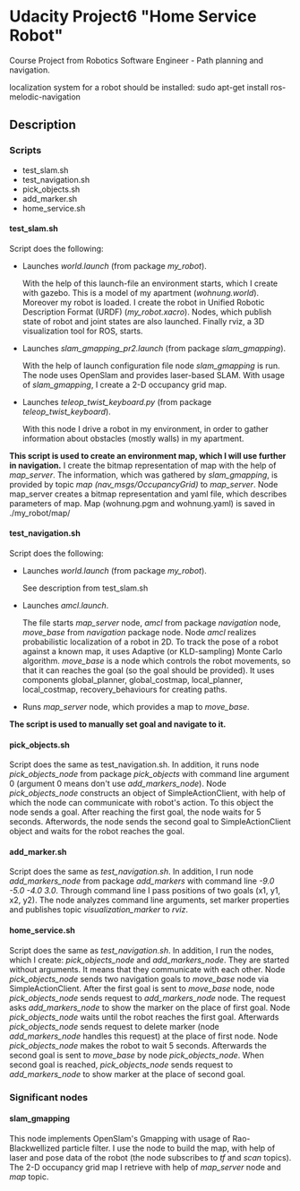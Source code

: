 # Udacity Project6 "Home Service Robot"

Course Project from Robotics Software Engineer - Path planning and navigation.

localization system for a robot should be installed:
sudo apt-get install ros-melodic-navigation

## Description
### Scripts
- test_slam.sh
- test_navigation.sh
- pick_objects.sh
- add_marker.sh
- home_service.sh

#### <a name="test_slam"></a>test_slam.sh
Script does the following:

- Launches _world.launch_ (from package _my_robot_). <p>With the help of this launch-file an environment starts, which I create with gazebo. This is a model of my apartment (_wohnung.world_). Moreover my robot is loaded. I create the robot in  Unified Robotic Description Format (URDF) (_my_robot.xacro_). Nodes, which publish state of robot and joint states are also launched. Finally rviz, a 3D visualization tool for ROS, starts.</p>
- Launches _slam_gmapping_pr2.launch_ (from package _slam_gmapping_). <p> With the help of launch configuration file node _slam_gmapping_ is run. The node uses OpenSlam and provides laser-based SLAM. With usage of _slam_gmapping_, I  create a 2-D occupancy grid map. </p>
- Launches _teleop_twist_keyboard.py_ (from package  _teleop_twist_keyboard_). <p> With this node I drive a robot in my environment, in order to gather information about obstacles (mostly walls) in my apartment. </p>

**This script is used to create an environment map, which I will use further in navigation.**  I create the bitmap representation of map with the help of _map_server_.
The information, which was gathered by _slam_gmapping_, is provided by topic _map (nav_msgs/OccupancyGrid)_ to _map_server_. Node map_server creates a bitmap representation and yaml file, which describes parameters of map.
Map (wohnung.pgm and wohnung.yaml) is saved in ./my_robot/map/

#### test_navigation.sh
Script does the following:

- Launches _world.launch_ (from package _my_robot_). <p>See description from test_slam.sh</p>
- Launches _amcl.launch_. <p>The file starts _map_server_ node, _amcl_ from package _navigation_  node, _move_base_ from _navigation_ package node. Node _amcl_ realizes probabilistic localization of a robot in 2D. To track the pose of a robot against a known map, it uses Adaptive (or KLD-sampling) Monte Carlo algorithm. _move_base_ is a node which controls the robot movements, so that it can reaches the goal (so the goal should be provided). It uses components global_planner, global_costmap, local_planner, local_costmap, recovery_behaviours for creating paths.</p>
- Runs _map_server_ node, which provides a map to _move_base_.

**The script is used to manually set goal and navigate to it.**

#### pick_objects.sh
Script does the same as test_navigation.sh. In addition, it runs node _pick_objects_node_ from package _pick_objects_ with command line argument 0 (argument 0 means don't use _add_markers_node_). 
Node _pick_objects_node_ constructs an object of SimpleActionClient, with help of which the node can communicate with robot's action. To this object the node sends a goal. After reaching the first goal, the node waits for 5 seconds. Afterwords, the node sends the second goal to SimpleActionClient object and waits for the robot reaches the goal.

#### add_marker.sh
Script does the same as _test_navigation.sh_. In addition, I  run node _add_markers_node_ from package _add_markers_ with command line _-9.0 -5.0 -4.0 3.0_. Through command line I pass positions of two goals (x1, y1, x2, y2). The node analyzes command line arguments, set marker properties and publishes topic _visualization_marker_  to _rviz_.

#### home_service.sh
Script does the same as _test_navigation.sh_. In addition, I run the nodes, which I create: _pick_objects_node_ and _add_markers_node_.  They are started without arguments. It means that they communicate with each other. Node _pick_objects_node_ sends two navigation goals to _move_base_ node via SimpleActionClient. After the first goal is sent to _move_base_ node, node _pick_objects_node_ sends request to _add_markers_node_ node. The request asks _add_markers_node_ to show the marker on the place of first goal. Node _pick_objects_node_ waits until the robot reaches the first goal. Afterwards _pick_objects_node_ sends request to delete marker (node _add_markers_node_ handles this request) at the place of first node. Node _pick_objects_node_ makes the robot to wait 5 seconds. Afterwards the second goal is sent to _move_base_ by node _pick_objects_node_. When second goal is reached, _pick_objects_node_ sends request to _add_markers_node_ to show marker at the place of second goal.
### Significant nodes
#### slam_gmapping
This node implements OpenSlam's Gmapping with usage of Rao-Blackwellized particle filter. I use the node to build the map, with help of laser and pose data of the robot (the node subscribes to _tf_ and _scan_ topics). The 2-D occupancy grid map I retrieve with help of _map_server_ node and _map_ topic.
